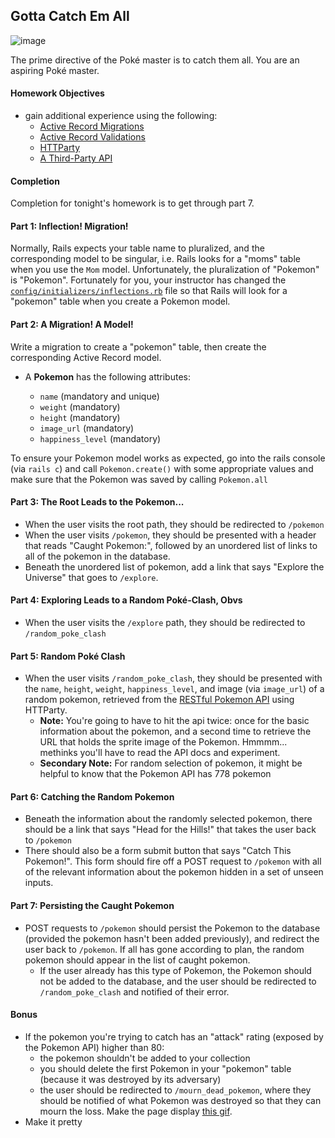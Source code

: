 ## Gotta Catch Em All

![image](http://www.platformnation.com/wp-content/uploads/2011/01/pokemon-logo.jpg)

The prime directive of the Poké master is to catch them all. You are an aspiring Poké master.

#### Homework Objectives 
  - gain additional experience using the following:
    - [Active Record Migrations](http://api.rubyonrails.org/classes/ActiveRecord/Migration.html)
    - [Active Record Validations](http://guides.rubyonrails.org/active_record_validations.html)
    - [HTTParty](https://github.com/jnunemaker/httparty)
    - [A Third-Party API](http://pokeapi.co/)

#### Completion 

Completion for tonight's homework is to get through part 7. 

#### Part 1: Inflection! Migration!

Normally, Rails expects your table name to pluralized, and the corresponding model to be singular, i.e. Rails looks for a "moms" table when you use the `Mom` model. Unfortunately, the pluralization of "Pokemon" is "Pokemon". Fortunately for you, your instructor has changed the [`config/initializers/inflections.rb`](config/initializers/inflections.rb) file so that Rails will look for a "pokemon" table when you create a Pokemon model.

#### Part 2: A Migration! A Model!

Write a migration to create a "pokemon" table, then create the corresponding Active Record model.

- A __Pokemon__  has the following attributes:

  - `name` (mandatory and unique)
  - `weight` (mandatory)
  - `height` (mandatory)
  - `image_url` (mandatory)
  - `happiness_level` (mandatory)

To ensure your Pokemon model works as expected, go into the rails console (via `rails c`) and call `Pokemon.create()` with some appropriate values and make sure that the Pokemon was saved by calling `Pokemon.all`

#### Part 3: The Root Leads to the Pokemon...

- When the user visits the root path, they should be redirected to `/pokemon`
- When the user visits `/pokemon`, they should be presented with a header that reads "Caught Pokemon:", followed by an unordered list of links to all of the pokemon in the database.
- Beneath the unordered list of pokemon, add a link that says "Explore the Universe" that goes to `/explore`.

#### Part 4: Exploring Leads to a Random Poké-Clash, Obvs

- When the user visits the `/explore` path, they should be redirected to `/random_poke_clash`

#### Part 5: Random Poké Clash
- When the user visits `/random_poke_clash`, they should be presented with the `name`, `height`, `weight`, `happiness_level`, and image (via `image_url`) of a random pokemon, retrieved from the [RESTful Pokemon API](http://pokeapi.co/) using HTTParty.
    - __Note:__ You're going to have to hit the api twice: once for the basic information about the pokemon, and a second time to retrieve the URL that holds the sprite image of the Pokemon. Hmmmm... methinks you'll have to read the API docs and experiment.
    - __Secondary Note:__ For random selection of pokemon, it might be helpful to know that the Pokemon API has 778 pokemon

#### Part 6: Catching the Random Pokemon

- Beneath the information about the randomly selected pokemon, there should be a link that says "Head for the Hills!" that takes the user back to `/pokemon`
- There should also be a form submit button that says "Catch This Pokemon!". This form should fire off a POST request to `/pokemon` with all of the relevant information about the pokemon hidden in a set of unseen inputs.

#### Part 7: Persisting the Caught Pokemon

- POST requests to `/pokemon` should persist the Pokemon to the database (provided the pokemon hasn't been added previously), and redirect the user back to `/pokemon`. If all has gone according to plan, the random pokemon should appear in the list of caught pokemon. 
  - If the user already has this type of Pokemon, the Pokemon should not be added to the database, and the user should be redirected to `/random_poke_clash` and notified of their error. 

#### Bonus

- If the pokemon you're trying to catch has an "attack" rating (exposed by the Pokemon API) higher than 80: 
  - the pokemon shouldn't be added to your collection
  - you should delete the first Pokemon in your "pokemon" table (because it was destroyed by its adversary)
  - the user should be redirected to `/mourn_dead_pokemon`, where they should be notified of what Pokemon was destroyed so that they can mourn the loss. Make the page display [this gif](http://media.tumblr.com/tumblr_lqkt6vGdIb1qea590.gif).
- Make it pretty
